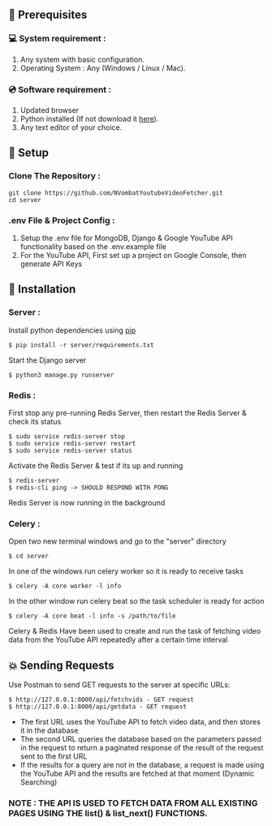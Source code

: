 ## 📌 Prerequisites

### 💻 System requirement :

1. Any system with basic configuration.
2. Operating System : Any (Windows / Linux / Mac).

### 💿 Software requirement :

1. Updated browser
2. Python installed (If not download it [here](https://www.python.org/downloads/)).
3. Any text editor of your choice.

## 🎉 Setup

### Clone The Repository :

```
git clone https://github.com/NVombatYoutubeVideoFetcher.git
cd server
```

### .env File & Project Config :

1. Setup the .env file for MongoDB, Django & Google YouTube API functionality based on the .env.example file
2. For the YouTube API, First set up a project on Google Console, then generate API Keys

## 🔧 Installation

### Server :

Install python dependencies using [pip](https://pip.pypa.io/en/stable/)

```
$ pip install -r server/requirements.txt
```

Start the Django server

```
$ python3 manage.py runserver
```

### Redis :

First stop any pre-running Redis Server, then restart the Redis Server & check its status

```
$ sudo service redis-server stop
$ sudo service redis-server restart
$ sudo service redis-server status
```

Activate the Redis Server & test if its up and running

```
$ redis-server
$ redis-cli ping -> SHOULD RESPOND WITH PONG
```

Redis Server is now running in the background

### Celery :

Open two new terminal windows and go to the "server" directory

```
$ cd server
```

In one of the windows run celery worker so it is ready to receive tasks

```
$ celery -A core worker -l info
```

In the other window run celery beat so the task scheduler is ready for action

```
$ celery -A core beat -l info -s /path/to/file
```

Celery & Redis Have been used to create and run the task of fetching video data from the YouTube API repeatedly after a certain time interval

## 💥 Sending Requests

Use Postman to send GET requests to the server at specific URLs:
```
$ http://127.0.0.1:8000/api/fetchvids - GET request
$ http://127.0.0.1:8000/api/getdata - GET request
```
 - The first URL uses the YouTube API to fetch video data, and then stores it in the database
 - The second URL queries the database based on the parameters passed in the request to return a paginated response of the result of the request sent to the first URL
 - If the results for a query are not in the database, a request is made using the YouTube API and the results are fetched at that moment (Dynamic Searching)

### NOTE : THE API IS USED TO FETCH DATA FROM ALL EXISTING PAGES USING THE list() & list_next() FUNCTIONS.